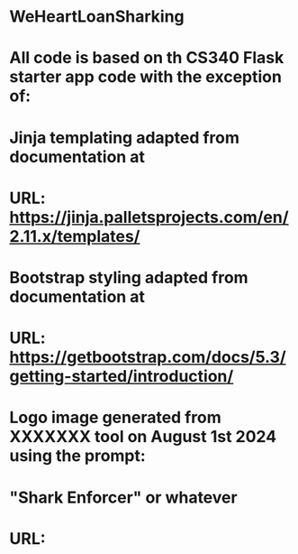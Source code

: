 # WeHeartLoanSharking

# All code is based on th CS340 Flask starter app code with the exception of:
# Jinja templating adapted from documentation at
#       URL: https://jinja.palletsprojects.com/en/2.11.x/templates/
# Bootstrap styling adapted from documentation at
#       URL: https://getbootstrap.com/docs/5.3/getting-started/introduction/
# Logo image generated from XXXXXXX tool on August 1st 2024 using the prompt:
#       "Shark Enforcer" or whatever
#       URL: 
